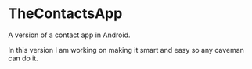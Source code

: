 # TheContactsApp
A version of a contact app in Android.  

In this version I am working on making it smart and easy so any caveman can do it.
